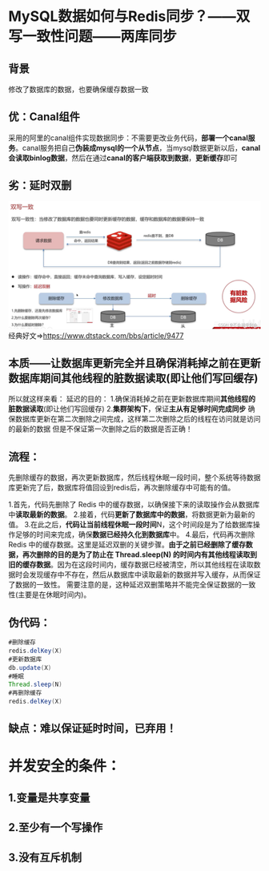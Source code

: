 # MySQL数据如何与Redis同步？——双写一致性问题——两库同步
## 背景
修改了数据库的数据，也要确保缓存数据一致

## 优：Canal组件
采用的阿里的canal组件实现数据同步：不需要更改业务代码，**部署一个canal服务**。canal服务把自己**伪装成mysql的一个从节点**，当mysql数据更新以后，**canal会读取binlog数据**，然后在通过**canal的客户端获取到数据**，**更新缓存**即可  

## 劣：延时双删
![alt text](/5.数据库/img/延时双删.png)
经典好文=>https://www.dtstack.com/bbs/article/9477

## 本质——让数据库更新完全并且确保消耗掉之前在更新数据库期间其他线程的脏数据读取(即让他们写回缓存)

所以就这样来看：
延迟的目的：
1.确保消耗掉之前在更新数据库期间**其他线程的脏数据读取**(即让他们写回缓存)
2.**集群架构下**，保证**主从有足够时间完成同步**
确保数据库更新在第二次删除之间完成，这样第二次删除之后的线程在访问就是访问的最新的数据
但是不保证第一次删除之后的数据是否正确！

## 流程：
先删除缓存的数据，再次更新数据库，然后线程休眠一段时间，整个系统等待数据库更新完了后，数据库将值回设到redis后，再次删除缓存中可能有的值。

1.首先，代码先删除了 Redis 中的缓存数据，以确保接下来的读取操作会从数据库中**读取最新的数据**。 
2.接着，代码**更新了数据库中的数据**，将数据更新为最新的值。 
3.在此之后，**代码让当前线程休眠一段时间**N，这个时间段是为了给数据库操作足够的时间来完成，确保**数据已经持久化到数据库**中。 
4.最后，代码再次删除 Redis 中的缓存数据。这里是延迟双删的关键步骤。**由于之前已经删除了缓存数据，再次删除的目的是为了防止在 Thread.sleep(N) 的时间内有其他线程读取到旧的缓存数据**。因为在这段时间内，缓存数据已经被清空，所以其他线程在读取数据时会发现缓存中不存在，然后从数据库中读取最新的数据并写入缓存，从而保证了数据的一致性。 需要注意的是，这种延迟双删策略并不能完全保证数据的一致性(主要是在休眠时间内)。

## 伪代码：
```java
#删除缓存
redis.delKey(X)
#更新数据库
db.update(X)
#睡眠
Thread.sleep(N)
#再删除缓存
redis.delKey(X)
```

## 缺点：难以保证延时时间，已弃用！


# 并发安全的条件：
## 1.变量是共享变量
## 2.至少有一个写操作
## 3.没有互斥机制


